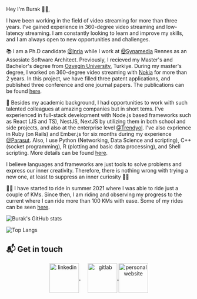 Hey I'm Burak 👋🏻,

I have been working in the field of video streaming for more than three years. I've gained experience in 360-degree video streaming and low-latency streaming. I am constantly looking to learn and improve my skills, and I am always open to new opportunities and challenges.

📚 I am a Ph.D candidate [@Inria](https://team.inria.fr/ermine/) while I work at [@Synamedia](https://www.synamedia.com/) Rennes as an Assosiate Software Architect. Previously, I recieved my Master's and Bachelor's degree from [Ozyegin University](https://www.ozyegin.edu.tr/en), Turkiye. During my master's degree, I worked on 360-degree video streaming with [Nokia](https://www.bell-labs.com/) for more than 2 years. In this project, we have filled three patent applications, and published three conference and one journal papers. The publications can be found [here](https://burak-kara.dev/academic).

💼 Besides my academic background, I had opportunities to work with such talented colleagues at amazing companies but in short tems. I've experienced in full-stack development with Node.js based frameworks such as React (JS and TS), NestJS, NextJS by utilizing them in both school and side projects, and also at the enterprise level [@Trendyol](https://github.com/trendyol). I've also exprience in Ruby (on Rails) and Ember.js for six months during my experience [@Parasut](https://github.com/parasutcom). Also, I use Python (Networking, Data Science and scripting), C++ (socket programming), R (plotting and basic data processing), and Shell scripting. More details can be found [here](https://burak-kara.dev/experience). 

I believe languages and frameworks are just tools to solve problems and express our inner creativity. Therefore, there is nothing wrong with trying a new one, at least to suppress an inner curiosity 🤙🤙

🚴‍♂️ I have started to ride in summer 2021 where I was able to ride just a couple of KMs. Since then, I am riding and observing my progress to the current where I can ride more than 100 KMs with ease. Some of my rides can be seen [here](https://burak-kara.dev/social). 

![Burak's GitHub stats](https://github-readme-stats.vercel.app/api?username=burak-kara&count_private=true&show_icons=true&theme=apprentice)

![Top Langs](https://github-readme-stats.vercel.app/api/top-langs/?username=burak-kara&hide=html,c,scss,css,jupyter%20notebook,cmake,perl,v,verilog&layout=compact&theme=apprentice)

## 📬 Get in touch
<p align="center">
  <a href="https://www.linkedin.com/in/burak--kara" target="_blank" rel="noopener noreferrer" style="margin-right:20px">
    <img align="center" src="https://www.vectorlogo.zone/logos/linkedin/linkedin-icon.svg" alt="linkedin" height="80" width="80" />
  </a>
  <a href="https://gitlab.com/burak.kara" target="_blank" rel="noopener noreferrer">
    <img align="center" src="https://www.vectorlogo.zone/logos/gitlab/gitlab-icon.svg" alt="gitlab" height="80" width="80" />
  </a>
  <a href="https://burak-kara.dev/" target="_blank" rel="noopener noreferrer">
    <img align="center" src="https://burak-kara.dev/images/icons/apple-icon-60x60.png" alt="personal website" height="80" width="80" />
  </a>
</p>
